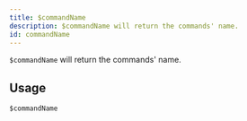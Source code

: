 ```yaml
---
title: $commandName
description: $commandName will return the commands' name.
id: commandName
---
```


`$commandName` will return the commands' name.

## Usage

```aoi
$commandName
```
